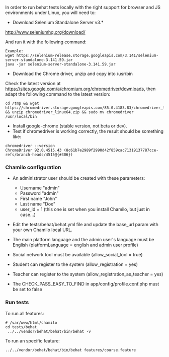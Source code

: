 In order to run behat tests locally with the right support for browser
and JS environments under Linux, you will need to:

- Download Selenium Standalone Server v3.*

http://www.seleniumhq.org/download/

And run it with the following command:

```
Example:
wget https://selenium-release.storage.googleapis.com/3.141/selenium-server-standalone-3.141.59.jar
java -jar selenium-server-standalone-3.141.59.jar

```

- Download the Chrome driver, unzip and copy into /usr/bin

Check the latest version at https://sites.google.com/a/chromium.org/chromedriver/downloads,
then adapt the following command to the latest version:

```
cd /tmp && wget https://chromedriver.storage.googleapis.com/85.0.4183.83/chromedriver_linux64.zip && unzip chromedriver_linux64.zip && sudo mv chromedriver /usr/local/bin
```

- Install google-chrome (stable version, not beta or dev).
- Test if chromedriver is working correctly, the result should be something like:

```
chromedriver --version
ChromeDriver 92.0.4515.43 (8c61b7e2989f2990d42f859cac71319137787cce-refs/branch-heads/4515@{#306})
```

### Chamilo configuration

- An administrator user should be created with these parameters:
    - Username "admin"
    - Password "admin"
    - First name "John"
    - Last name "Doe"
    - user_id = 1 (this one is set when you install Chamilo, but just in case...)

- Edit the tests/behat/behat.yml file and update the base_url param with your own Chamilo local URL.
- The main platform language and the admin user's language must be English (platformLanguage = english and admin user profile)
- Social network tool must be available (allow_social_tool = true)
- Student can register to the system (allow_registration = yes)
- Teacher can register to the system (allow_registration_as_teacher = yes)
- The CHECK_PASS_EASY_TO_FIND in app/config/profile.conf.php must be set to false

### Run tests

To run all features:

```
# /var/www/html/chamilo
cd tests/behat
 ../../vendor/behat/behat/bin/behat -v
 ```

To run an specific feature:

```
../../vendor/behat/behat/bin/behat features/course.feature
```
